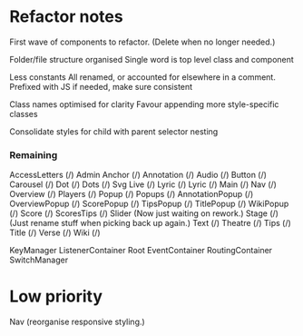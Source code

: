 # Refactor notes
First wave of components to refactor.
(Delete when no longer needed.)

Folder/file structure organised
    Single word is top level class and component

Less constants
    All renamed, or accounted for elsewhere in a comment.
    Prefixed with JS if needed, make sure consistent

Class names optimised for clarity
    Favour appending more style-specific classes

Consolidate styles for child with parent selector nesting

### Remaining

AccessLetters (/)
Admin
Anchor (/)
Annotation (/)
Audio (/)
Button (/)
Carousel (/)
Dot (/)
Dots (/)
Svg
Live (/)
Lyric (/)
Lyric (/)
Main (/)
Nav (/)
Overview (/)
Players (/)
Popup (/)
Popups (/)
    AnnotationPopup (/)
    OverviewPopup (/)
    ScorePopup (/)
    TipsPopup (/)
    TitlePopup (/)
    WikiPopup (/)
Score (/)
ScoresTips (/)
Slider (Now just waiting on rework.)
Stage (/) (Just rename stuff when picking back up again.)
Text (/)
Theatre (/)
Tips (/)
Title (/)
Verse (/)
Wiki (/)

KeyManager
ListenerContainer
Root
EventContainer
RoutingContainer
SwitchManager

# Low priority
Nav (reorganise responsive styling.)